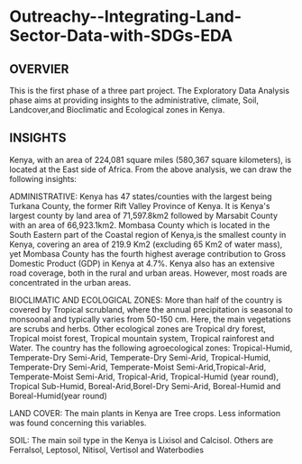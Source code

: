# Outreachy--Integrating-Land-Sector-Data-with-SDGs-EDA
## OVERVIER
This is the first phase of a three part project. The Exploratory Data Analysis phase aims at providing insights to the administrative, climate, Soil, Landcover,and Bioclimatic and Ecological zones in Kenya. 
## INSIGHTS 
Kenya, with an area of 224,081 square miles (580,367 square kilometers), is located at the East side of Africa. From the above analysis, we can draw the following insights:

ADMINISTRATIVE: Kenya has 47 states/counties with the largest being Turkana County, the former Rift Valley Province of Kenya. It is Kenya's largest county by land area of 71,597.8km2 followed by Marsabit County with an area of 66,923.1km2. Mombasa County which is located in the South Eastern part of the Coastal region of Kenya,is the smallest county in Kenya, covering an area of 219.9 Km2 (excluding 65 Km2 of water mass), yet Mombasa County has the fourth highest average contribution to Gross Domestic Product (GDP) in Kenya at 4.7%. Kenya also has an extensive road coverage, both in the rural and urban areas. However, most roads are concentrated in the urban areas.

BIOCLIMATIC AND ECOLOGICAL ZONES: More than half of the country is covered by Tropical scrubland, where the annual precipitation is seasonal to monsoonal and typically varies from 50-150 cm. Here, the main vegetations are scrubs and herbs. Other ecological zones are  Tropical dry forest, Tropical moist forest, Tropical mountain system, Tropical rainforest and Water. The country has the following agroecological zones: Tropical-Humid, Temperate-Dry Semi-Arid, Temperate-Dry Semi-Arid, Tropical-Humid, Temperate-Dry Semi-Arid, Temperate-Moist Semi-Arid,Tropical-Arid, Temperate-Moist Semi-Arid, Tropical-Arid, Tropical-Humid (year round), Tropical Sub-Humid, Boreal-Arid,Borel-Dry Semi-Arid, Boreal-Humid and Boreal-Humid(year round)

LAND COVER: The main plants in Kenya are Tree crops. Less information was found concerning this variables. 

SOIL: The main soil type in the Kenya is  Lixisol and Calcisol. Others are Ferralsol, Leptosol, Nitisol, Vertisol and Waterbodies
